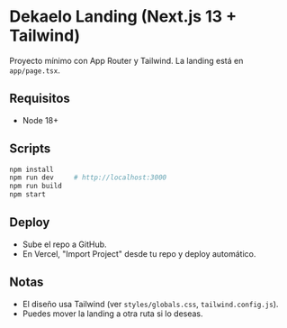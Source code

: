 # Dekaelo Landing (Next.js 13 + Tailwind)

Proyecto mínimo con App Router y Tailwind. La landing está en `app/page.tsx`.

## Requisitos
- Node 18+

## Scripts
```bash
npm install
npm run dev     # http://localhost:3000
npm run build
npm start
```

## Deploy
- Sube el repo a GitHub.
- En Vercel, "Import Project" desde tu repo y deploy automático.

## Notas
- El diseño usa Tailwind (ver `styles/globals.css`, `tailwind.config.js`).
- Puedes mover la landing a otra ruta si lo deseas.
